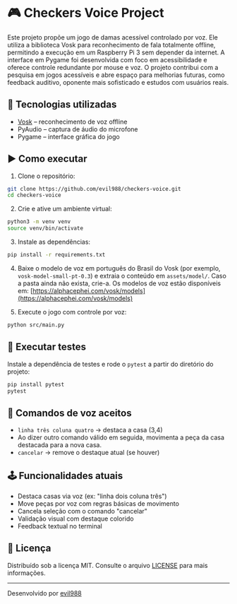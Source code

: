# 🎮 Checkers Voice Project

Este projeto propõe um jogo de damas acessível controlado por voz.
Ele utiliza a biblioteca Vosk para reconhecimento de fala totalmente offline,
permitindo a execução em um Raspberry Pi 3 sem depender da internet.
A interface em Pygame foi desenvolvida com foco em acessibilidade e
oferece controle redundante por mouse e voz. O projeto contribui com a
pesquisa em jogos acessíveis e abre espaço para melhorias futuras, como
feedback auditivo, oponente mais sofisticado e estudos com usuários
reais.

## 🧠 Tecnologias utilizadas

- [Vosk](https://alphacephei.com/vosk/) – reconhecimento de voz offline
- PyAudio – captura de áudio do microfone
- Pygame – interface gráfica do jogo

## ▶️ Como executar

1. Clone o repositório:
```bash
git clone https://github.com/evil988/checkers-voice.git
cd checkers-voice
```

2. Crie e ative um ambiente virtual:
```bash
python3 -m venv venv
source venv/bin/activate
```

3. Instale as dependências:
```bash
pip install -r requirements.txt
```

4. Baixe o modelo de voz em português do Brasil do Vosk (por exemplo,
`vosk-model-small-pt-0.3`) e extraia o conteúdo em `assets/model/`. Caso a
 pasta ainda não exista, crie-a. Os modelos de voz estão disponíveis em:
[https://alphacephei.com/vosk/models](https://alphacephei.com/vosk/models)

5. Execute o jogo com controle por voz:
```bash
python src/main.py
```

## 🧪 Executar testes

Instale a dependência de testes e rode o `pytest` a partir do diretório do projeto:

```bash
pip install pytest
pytest
```

## 🎯 Comandos de voz aceitos

- `linha três coluna quatro` → destaca a casa (3,4)
- Ao dizer outro comando válido em seguida, movimenta a peça da casa destacada para a nova casa.
- `cancelar` → remove o destaque atual (se houver)

## 🕹️ Funcionalidades atuais

- Destaca casas via voz (ex: "linha dois coluna três")
- Move peças por voz com regras básicas de movimento
- Cancela seleção com o comando "cancelar"
- Validação visual com destaque colorido
- Feedback textual no terminal

## 📄 Licença

Distribuído sob a licença MIT. Consulte o arquivo [LICENSE](LICENSE) para mais informações.

---

Desenvolvido por [evil988](https://github.com/evil988)
